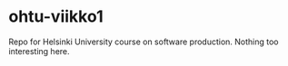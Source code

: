 # ohtu-viikko1
Repo for Helsinki University course on software production.
Nothing too interesting here.
